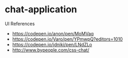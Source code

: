 # chat-application

UI References 
- https://codepen.io/anon/pen/MoMVaq
- https://codepen.io/Varo/pen/YPmwpQ?editors=1010
- https://codepen.io/jdniki/pen/LNdZLo
- http://www.bypeople.com/css-chat/
